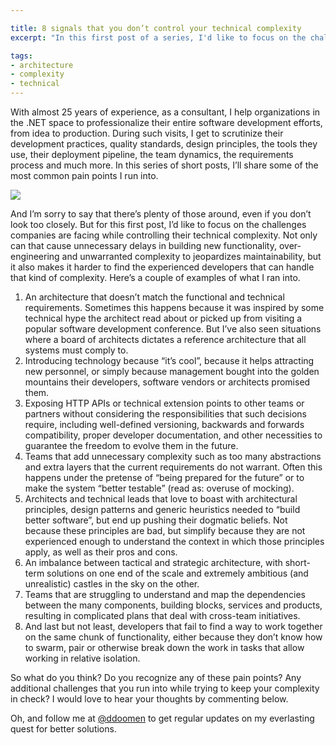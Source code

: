 ```yaml
---

title: 8 signals that you don’t control your technical complexity
excerpt: "In this first post of a series, I'd like to focus on the challenges companies are facing while controlling their technical complexity."

tags:
- architecture
- complexity
- technical
---
```


With almost 25 years of experience, as a consultant, I help organizations in the .NET space to professionalize their entire software development efforts, from idea to production. During such visits, I get to scrutinize their development practices, quality standards, design principles, the tools they use, their deployment pipeline, the team dynamics, the requirements process and much more. In this series of short posts, I’ll share some of the most common pain points I run into.

<img src="{{ site.url }}{{ site.baseurl }}/assets/images/posts/2021/8_signals_complexity.png" class="align-center"/> 

And I’m sorry to say that there’s plenty of those around, even if you don’t look too closely. But for this first post, I’d like to focus on the challenges companies are facing while controlling their technical complexity. Not only can that cause unnecessary delays in building new functionality, over-engineering and unwarranted complexity to jeopardizes maintainability, but it also makes it harder to find the experienced developers that can handle that kind of complexity. Here’s a couple of examples of what I ran into.

1. An architecture that doesn’t match the functional and technical requirements. Sometimes this happens because it was inspired by some technical hype the architect read about or picked up from visiting a popular software development conference. But I’ve also seen situations where a board of architects dictates a reference architecture that all systems must comply to.
1. Introducing technology because “it’s cool”, because it helps attracting new personnel, or simply because management bought into the golden mountains their developers, software vendors or architects promised them.
1. Exposing HTTP APIs or technical extension points to other teams or partners without considering the responsibilities that such decisions require, including well-defined versioning, backwards and forwards compatibility, proper developer documentation, and other necessities to guarantee the freedom to evolve them in the future.
1. Teams that add unnecessary complexity such as too many abstractions and extra layers that the current requirements do not warrant. Often this happens under the pretense of “being prepared for the future” or to make the system “better testable” (read as: overuse of mocking).
1. Architects and technical leads that love to boast with architectural principles, design patterns and generic heuristics needed to “build better software”, but end up pushing their dogmatic beliefs. Not because these principles are bad, but simplify because they are not experienced enough to understand the context in which those principles apply, as well as their pros and cons.
1. An imbalance between tactical and strategic architecture, with short-term solutions on one end of the scale and extremely ambitious (and unrealistic) castles in the sky on the other.
1. Teams that are struggling to understand and map the dependencies between the many components, building blocks, services and products, resulting in complicated plans that deal with cross-team initiatives.
1. And last but not least, developers that fail to find a way to work together on the same chunk of functionality, either because they don’t know how to swarm, pair or otherwise break down the work in tasks that allow working in relative isolation.

So what do you think? Do you recognize any of these pain points? Any additional challenges that you run into while trying to keep your complexity in check? I would love to hear your thoughts by commenting below. 

Oh, and follow me at [@ddoomen](https://twitter.com/ddoomen) to get regular updates on my everlasting quest for better solutions.

